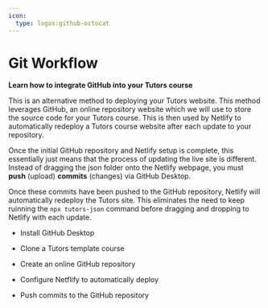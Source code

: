 ```yaml
---
icon:
  type: logos:github-octocat
---
```


# Git Workflow

<b>Learn how to integrate GitHub into your Tutors course</b>
<br />

This is an alternative method to deploying your Tutors website. This method leverages GitHub, an online repository website which we will use to store the source code for your Tutors course. This is then used by Netlify to automatically redeploy a Tutors course website after each update to your repository. 

Once the initial GitHub repository and Netlify setup is complete, this essentially just means that the process of updating the live site is different. Instead of dragging the json folder onto the Netlify webpage, you must **push** (upload) **commits** (changes) via GitHub Desktop.

Once these commits have been pushed to the GitHub repository, Netlify will automatically redeploy the Tutors site. This eliminates the need to keep ruinning the `npx tutors-json` command before dragging and dropping to Netlify with each update.


- Install GitHub Desktop


- Clone a Tutors template course


- Create an online GitHub repository


- Configure Netflify to automatically deploy


- Push commits to the GitHub repository